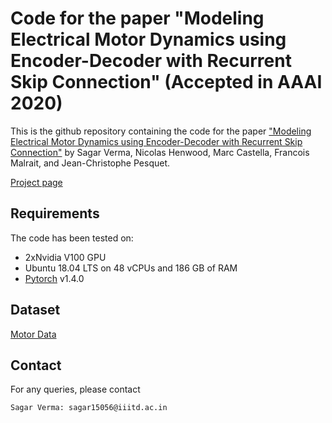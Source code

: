 # Code for the paper "Modeling Electrical Motor Dynamics using Encoder-Decoder with Recurrent Skip Connection" (Accepted in AAAI 2020)

This is the github repository containing the code for the paper ["Modeling Electrical Motor Dynamics using Encoder-Decoder with Recurrent Skip Connection"](https://sagarverma.github.io/others/AAAI-VermaS.4719.pdf) by Sagar Verma, Nicolas Henwood, Marc Castella, Francois Malrait, and Jean-Christophe Pesquet.

[Project page](https://sagarverma.github.io/dynamics.html)

## Requirements
The code has been tested on:

- 2xNvidia V100 GPU
- Ubuntu 18.04 LTS on 48 vCPUs and 186 GB of RAM 
- [Pytorch](https://pytorch.org/) v1.4.0


## Dataset

[Motor Data](https://sagarverma.github.io/others/motor_data.tar.xz)


## Contact
For any queries, please contact
```
Sagar Verma: sagar15056@iiitd.ac.in
```
